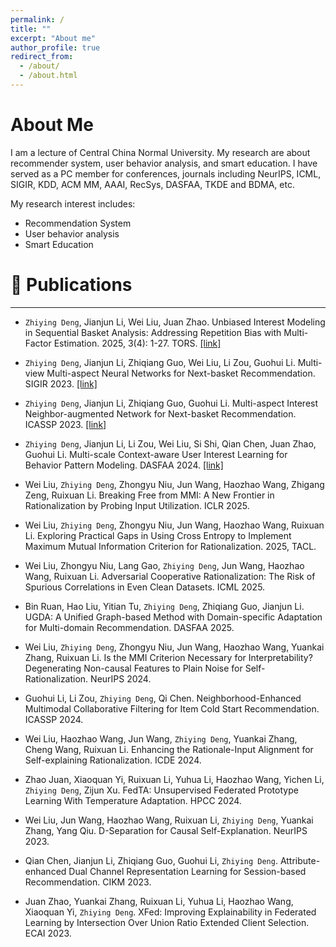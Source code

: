 ```yaml
---
permalink: /
title: ""
excerpt: "About me"
author_profile: true
redirect_from: 
  - /about/
  - /about.html
---
```


# About Me
I am a lecture of Central China Normal University.
My research are about recommender system, user behavior analysis, and smart education.
I have served as a PC member for conferences, journals including NeurIPS, ICML, SIGIR, KDD, ACM MM, AAAI, RecSys, DASFAA, TKDE and BDMA, etc.

My research interest includes:
- Recommendation System
- User behavior analysis
- Smart Education


# 📝 Publications
---

- `Zhiying Deng`, Jianjun Li, Wei Liu, Juan Zhao. Unbiased Interest Modeling in Sequential Basket Analysis: Addressing Repetition Bias with Multi-Factor Estimation. 2025, 3(4): 1-27. TORS.
[[link]](https://dl.acm.org/doi/full/10.1145/3718100)

- `Zhiying Deng`, Jianjun Li, Zhiqiang Guo, Wei Liu, Li Zou, Guohui Li. Multi-view Multi-aspect Neural Networks for Next-basket Recommendation. SIGIR 2023.
[[link]](https://dl.acm.org/doi/abs/10.1145/3539618.3591738)

- `Zhiying Deng`, Jianjun Li, Zhiqiang Guo, Guohui Li. Multi-aspect Interest Neighbor-augmented Network for Next-basket Recommendation. ICASSP 2023.
[[link]](https://ieeexplore.ieee.org/abstract/document/10095063)

- `Zhiying Deng`, Jianjun Li, Li Zou, Wei Liu, Si Shi, Qian Chen, Juan Zhao, Guohui Li. Multi-scale Context-aware User Interest Learning for Behavior Pattern Modeling. DASFAA 2024.
[[link]](https://link.springer.com/chapter/10.1007/978-981-97-5555-4_23)

- Wei Liu, `Zhiying Deng`, Zhongyu Niu, Jun Wang, Haozhao Wang, Zhigang Zeng, Ruixuan Li. Breaking Free from MMI: A New Frontier in Rationalization by Probing Input Utilization. ICLR 2025.

- Wei Liu, `Zhiying Deng`, Zhongyu Niu, Jun Wang, Haozhao Wang, Ruixuan Li. Exploring Practical Gaps in Using Cross Entropy to Implement Maximum Mutual Information Criterion for Rationalization. 2025, TACL.

- Wei Liu, Zhongyu Niu, Lang Gao, `Zhiying Deng`, Jun Wang, Haozhao Wang, Ruixuan Li. Adversarial Cooperative Rationalization: The Risk of Spurious Correlations in Even Clean Datasets. ICML 2025.

- Bin Ruan, Hao Liu, Yitian Tu, `Zhiying Deng`, Zhiqiang Guo, Jianjun Li. UGDA: A Unified Graph-based Method with Domain-specific Adaptation for Multi-domain Recommendation. DASFAA 2025.

- Wei Liu, `Zhiying Deng`, Zhongyu Niu, Jun Wang, Haozhao Wang, Yuankai Zhang, Ruixuan Li. Is the MMI Criterion Necessary for Interpretability? Degenerating Non-causal Features to Plain Noise for Self-Rationalization. NeurIPS 2024.

- Guohui Li, Li Zou, `Zhiying Deng`, Qi Chen. Neighborhood-Enhanced Multimodal Collaborative Filtering for Item Cold Start Recommendation. ICASSP 2024.

- Wei Liu, Haozhao Wang, Jun Wang, `Zhiying Deng`, Yuankai Zhang, Cheng Wang, Ruixuan Li. Enhancing the Rationale-Input Alignment for Self-explaining Rationalization. ICDE 2024.

- Zhao Juan, Xiaoquan Yi, Ruixuan Li, Yuhua Li, Haozhao Wang, Yichen Li, `Zhiying Deng`, Zijun Xu. FedTA: Unsupervised Federated Prototype Learning With Temperature Adaptation. HPCC 2024.

- Wei Liu, Jun Wang, Haozhao Wang, Ruixuan Li, `Zhiying Deng`,  Yuankai Zhang, Yang Qiu. D-Separation for Causal Self-Explanation. NeurIPS 2023.

- Qian Chen, Jianjun Li, Zhiqiang Guo, Guohui Li, `Zhiying Deng`. Attribute-enhanced Dual Channel Representation Learning for Session-based Recommendation. CIKM 2023.

- Juan Zhao, Yuankai Zhang, Ruixuan Li, Yuhua Li, Haozhao Wang, Xiaoquan Yi, `Zhiying Deng`. XFed: Improving Explainability in Federated Learning by Intersection Over Union Ratio Extended Client Selection. ECAI 2023.


<script type="text/javascript" id="clustrmaps" src="//clustrmaps.com/map_v2.js?d=8INhX996TdJuYFL5C5_SVHCyjYE226E_Xymuea4dooU&cl=ffffff&w=a"></script>
